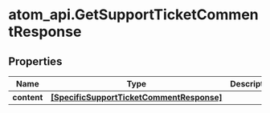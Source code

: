 # atom_api.GetSupportTicketCommentResponse

## Properties
Name | Type | Description | Notes
------------ | ------------- | ------------- | -------------
**content** | [**[SpecificSupportTicketCommentResponse]**](SpecificSupportTicketCommentResponse.md) |  | [optional] 


